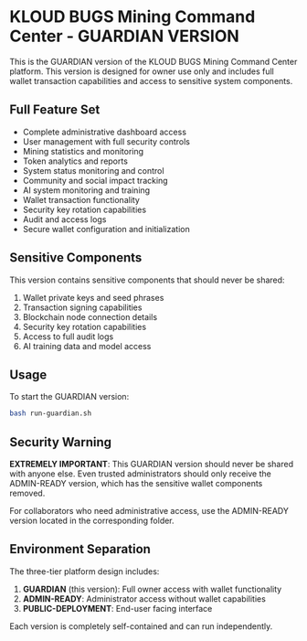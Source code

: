 # KLOUD BUGS Mining Command Center - GUARDIAN VERSION

This is the GUARDIAN version of the KLOUD BUGS Mining Command Center platform. This version is designed for owner use only and includes full wallet transaction capabilities and access to sensitive system components.

## Full Feature Set

- Complete administrative dashboard access
- User management with full security controls
- Mining statistics and monitoring
- Token analytics and reports
- System status monitoring and control
- Community and social impact tracking
- AI system monitoring and training
- Wallet transaction functionality
- Security key rotation capabilities
- Audit and access logs
- Secure wallet configuration and initialization

## Sensitive Components

This version contains sensitive components that should never be shared:

1. Wallet private keys and seed phrases
2. Transaction signing capabilities
3. Blockchain node connection details
4. Security key rotation capabilities
5. Access to full audit logs
6. AI training data and model access

## Usage

To start the GUARDIAN version:

```bash
bash run-guardian.sh
```

## Security Warning

**EXTREMELY IMPORTANT**: This GUARDIAN version should never be shared with anyone else. Even trusted administrators should only receive the ADMIN-READY version, which has the sensitive wallet components removed.

For collaborators who need administrative access, use the ADMIN-READY version located in the corresponding folder.

## Environment Separation

The three-tier platform design includes:

1. **GUARDIAN** (this version): Full owner access with wallet functionality
2. **ADMIN-READY**: Administrator access without wallet capabilities
3. **PUBLIC-DEPLOYMENT**: End-user facing interface

Each version is completely self-contained and can run independently.